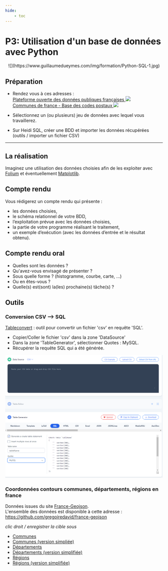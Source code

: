 ```yaml
---
hide:
    - toc
---    
```


# **P3: Utilisation d'un base de données avec Python**  
<center>![](https://www.guillaumedueymes.com/img/formation/Python-SQL-1.jpg)
</center>

## Préparation

* Rendez vous à ces adresses :   
<a href="https://www.data.gouv.fr/fr/" target="_blank">Plateforme ouverte des données publiques françaises
![](https://icons.iconarchive.com/icons/icons8/windows-8/24/Programming-External-Link-icon.png)</a><br>
<a href="https://www.data.gouv.fr/fr/datasets/communes-de-france-base-des-codes-postaux/" target="_blank">Communes de france - Base des codes postaux
![](https://icons.iconarchive.com/icons/icons8/windows-8/24/Programming-External-Link-icon.png)</a><br>

* Sélectionnez un (ou plusieurs) jeu de données avec lequel vous travaillerez.

* Sur Heidi SQL, créer une BDD et importer les données récupérées (outils / importer un fichier CSV)
___

## La réalisation

Imaginez une utilisation des données choisies afin de les exploiter avec <a href="https://python-visualization.github.io/folium/index.html" target="_blank">Folium</a>  et éventuellement <a href="https://matplotlib.org/" target="_blank">Matplotlib</a>.

## Compte rendu

Vous rédigerez un compte rendu qui présente :  

* les données choisies,  
* le schéma relationnel de votre BDD,  
* l’exploitation prévue avec les données choisies,  
* la partie de votre programme réalisant le traitement,  
* un exemple d’exécution (avec les données d’entrée et le résultat obtenu).

## Compte rendu oral

* Quelles sont les données ?
* Qu'avez-vous envisagé de présenter ? 
* Sous quelle forme ? (histogramme, courbe, carte, ...)
* Ou en êtes-vous ?
* Quelle(s) est(sont) la(les) prochaine(s) tâche(s) ?


## Outils

### Conversion CSV --> SQL
<a href="https://tableconvert.com/csv-to-sql" target="_blank">Tableconvert</a> : outil pour convertir un fichier 'csv' en requête 'SQL'.

* Copier/Coller le fichier 'csv' dans la zone 'DataSource'
* Dans la zone 'TableGenerator', sélectionner Quotes : MySQL.
* Récupérer la requête SQL qui a été générée.

![](tableconvert.png)

### Coordonnées contours communes, départements, régions en france

Données issues du site <a href="https://france-geojson.gregoiredavid.fr/" target="_blank">France-Geojson</a>.  
L'ensemble des données est disponible à cette adresse : <a href="https://github.com/gregoiredavid/france-geojson" target="_blank">https://github.com/gregoiredavid/france-geojson</a>

*clic droit / enregistrer la cible sous*

* <a href="https://raw.githubusercontent.com/gregoiredavid/france-geojson/master/communes.geojson"  download="communes.geojson" target="_blank">Communes</a>
* <a href="https://raw.githubusercontent.com/gregoiredavid/france-geojson/master/communes-version-simplifiee.geojson" download="communes-version-simplifiee.geojson" target="_blank">Communes (version simpliée)</a>
* <a href="https://raw.githubusercontent.com/gregoiredavid/france-geojson/master/departements.geojson" download="departements.geojson" target="_blank">Départements</a>
* <a href="https://raw.githubusercontent.com/gregoiredavid/france-geojson/master/departements-version-simplifiee.geojson" download="departements-version-simplifiee.geojson" target="_blank">Départements (version simplifiée)</a>
* <a href="https://raw.githubusercontent.com/gregoiredavid/france-geojson/master/regions.geojsonRégions" download="regions.geojsonRégions" target="_blank">Régions</a>
* <a href="https://raw.githubusercontent.com/gregoiredavid/france-geojson/master/regions-version-simplifiee.geojson" download="regions-version-simplifiee.geojson" target="_blank">Régions (version simplifiée)</a>